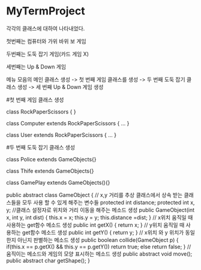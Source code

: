 # MyTermProject

각각의 클래스에 대하여 나타내었다.

첫번째는 컴퓨터와 가위 바위 보 게임

두번째는 도둑 잡기 게임(카드 게임 X)

세번째는 Up & Down 게임 


메뉴 모음의 메인 클래스 생성 -> 첫 번째 게임 클래스를 생성 -> 두 번째 도둑 잡기 클래스 생성 -> 세 번째 Up & Down 게임 생성


#첫 번째 게임 클래스 생성

class RockPaperScissors { }

class Computer extends RockPaperScissors { ... }

class User extends RockPaperScissors { ... }

#두 번째 도둑 잡기 클래스 생성

class Police extends GameObjects{}

class Thife extends  GameObjects{}

class GamePlay extends GameObjects(){}

public abstract class GameObject {
	// x,y 거리를 추상 클래스에서 상속 받는 클래스들을 모두 사용 할 수 있게 해주는 변수들
	protected int distance;
	protected int x, y;
	//클래스 설정자로 위치와 거리 이동을 해주는 메소드 생성
	public GameObject(int x, int y, int dist) {
		this.x = x;
		this.y = y;
		this.distance =dist;
	}
	// x위치 움직일 때 사용하는 get함수 메소드 생성
	public int getX() {
		return x;
	}
	// y위치 움직일 때 사용하는 get함수 메소드 생성
	public int getY() {
		return y;
	}
	// x위치 와 y 위치가 동일 한지 아닌지 판별하는 메소드 생성
	public boolean collide(GameObject p) {
		if(this.x == p.getX() && this.y == p.getY())
			return true;
		else 
			return false;
	}
	// 움직이는 메소드와 게임의 모양 표시하는 메소드 생성
	public abstract void move();
	public abstract char getShape();
}

